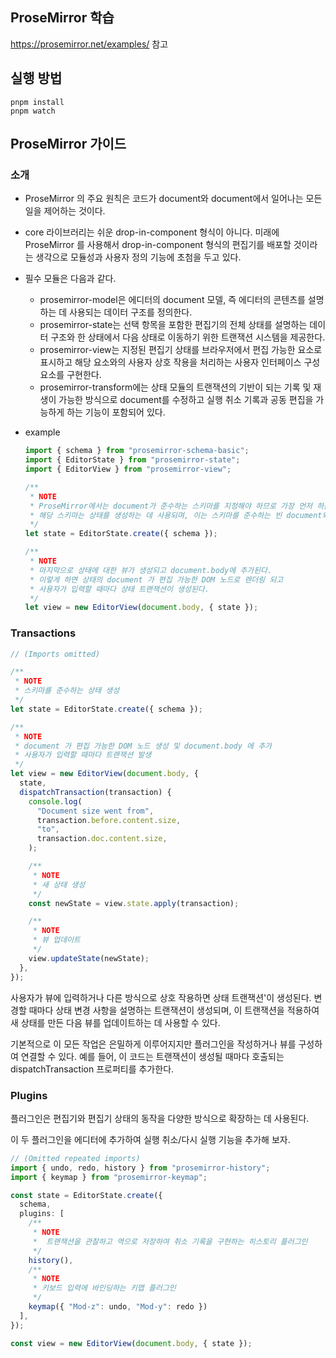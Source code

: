 ## ProseMirror 학습

https://prosemirror.net/examples/ 참고

## 실행 방법

```shell
pnpm install
pnpm watch
```

## ProseMirror 가이드

### 소개

* ProseMirror 의 주요 원칙은 코드가 document와 document에서 일어나는 모든 일을 제어하는 것이다.
* core 라이브러리는 쉬운 drop-in-component 형식이 아니다. 미래에 ProseMirror 를 사용해서 drop-in-component 형식의 편집기를 배포할 것이라는 생각으로 모듈성과 사용자 정의 기능에 초첨을 두고 있다.
* 필수 모듈은 다음과 같다.
  * prosemirror-model은 에디터의 document 모델, 즉 에디터의 콘텐츠를 설명하는 데 사용되는 데이터 구조를 정의한다.
  * prosemirror-state는 선택 항목을 포함한 편집기의 전체 상태를 설명하는 데이터 구조와 한 상태에서 다음 상태로 이동하기 위한 트랜잭션 시스템을 제공한다.
  * prosemirror-view는 지정된 편집기 상태를 브라우저에서 편집 가능한 요소로 표시하고 해당 요소와의 사용자 상호 작용을 처리하는 사용자 인터페이스 구성 요소를 구현한다.
  * prosemirror-transform에는 상태 모듈의 트랜잭션의 기반이 되는 기록 및 재생이 가능한 방식으로 document를 수정하고 실행 취소 기록과 공동 편집을 가능하게 하는 기능이 포함되어 있다.
* example

  ```ts
  import { schema } from "prosemirror-schema-basic";
  import { EditorState } from "prosemirror-state";
  import { EditorView } from "prosemirror-view";

  /**
   * NOTE
   * ProseMirror에서는 document가 준수하는 스키마를 지정해야 하므로 가장 먼저 하는 일은 기본 스키마가 포함된 모듈을 가져오는 것이다.
   * 해당 스키마는 상태를 생성하는 데 사용되며, 이는 스키마를 준수하는 빈 document와 해당 document 시작 시 기본 선택 항목을 생성한다.
   */
  let state = EditorState.create({ schema });

  /**
   * NOTE
   * 마지막으로 상태에 대한 뷰가 생성되고 document.body에 추가된다.
   * 이렇게 하면 상태의 document 가 편집 가능한 DOM 노드로 렌더링 되고 
   * 사용자가 입력할 때마다 상태 트랜잭션이 생성된다.
   */
  let view = new EditorView(document.body, { state });
  ```

### Transactions

```ts
// (Imports omitted)

/**
 * NOTE
 * 스키마를 준수하는 상태 생성
 */
let state = EditorState.create({ schema });

/**
 * NOTE
 * document 가 편집 가능한 DOM 노드 생성 및 document.body 에 추가
 * 사용자가 입력할 때마다 트랜잭션 발생
 */
let view = new EditorView(document.body, {
  state,
  dispatchTransaction(transaction) {
    console.log(
      "Document size went from",
      transaction.before.content.size,
      "to",
      transaction.doc.content.size,
    );

    /**
     * NOTE
     * 새 상태 생성
     */
    const newState = view.state.apply(transaction);

    /**
     * NOTE
     * 뷰 업데이트
     */
    view.updateState(newState);
  },
});
```

사용자가 뷰에 입력하거나 다른 방식으로 상호 작용하면 상태 트랜잭션'이 생성된다. 변경할 때마다 상태 변경 사항을 설명하는 트랜잭션이 생성되며, 이 트랜잭션을 적용하여 새 상태를 만든 다음 뷰를 업데이트하는 데 사용할 수 있다.

기본적으로 이 모든 작업은 은밀하게 이루어지지만 플러그인을 작성하거나 뷰를 구성하여 연결할 수 있다. 예를 들어, 이 코드는 트랜잭션이 생성될 때마다 호출되는 dispatchTransaction 프로퍼티를 추가한다.

### Plugins
플러그인은 편집기와 편집기 상태의 동작을 다양한 방식으로 확장하는 데 사용된다.

이 두 플러그인을 에디터에 추가하여 실행 취소/다시 실행 기능을 추가해 보자.

```ts
// (Omitted repeated imports)
import { undo, redo, history } from "prosemirror-history";
import { keymap } from "prosemirror-keymap";

const state = EditorState.create({
  schema,
  plugins: [
    /**
     * NOTE
     *  트랜잭션을 관찰하고 역으로 저장하여 취소 기록을 구현하는 히스토리 플러그인
     */
    history(), 
    /**
     * NOTE
     * 키보드 입력에 바인딩하는 키맵 플러그인
     */
    keymap({ "Mod-z": undo, "Mod-y": redo })
  ],
});

const view = new EditorView(document.body, { state });
```